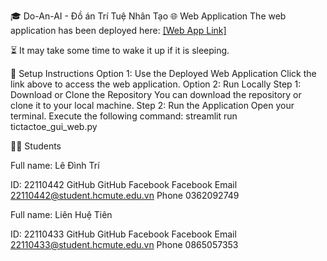 🎓 Do-An-AI - Đồ án Trí Tuệ Nhân Tạo
🌐 Web Application
The web application has been deployed here: [[Web App Link]](https://ttt-game.streamlit.app/)

⏳ It may take some time to wake it up if it is sleeping.

🔧 Setup Instructions
Option 1: Use the Deployed Web Application
Click the link above to access the web application.
Option 2: Run Locally
Step 1: Download or Clone the Repository
You can download the repository or clone it to your local machine.
Step 2: Run the Application
Open your terminal.
Execute the following command:
streamlit run tictactoe_gui_web.py

👨‍🎓 Students

Full name: Lê Đình Trí

ID: 22110442
GitHub GitHub
Facebook Facebook
Email 22110442@student.hcmute.edu.vn
Phone 0362092749

Full name: Liên Huệ Tiên

ID: 22110433
GitHub GitHub
Facebook Facebook
Email 22110433@student.hcmute.edu.vn
Phone 0865057353

